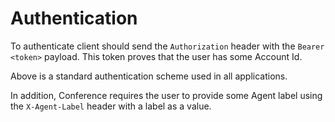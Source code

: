 # Authentication

To authenticate client should send the `Authorization` header with the `Bearer <token>` payload. This token proves that the user has some Account Id.

Above is a standard authentication scheme used in all applications.

In addition, Conference requires the user to provide some Agent label using the `X-Agent-Label` header with a label as a value.